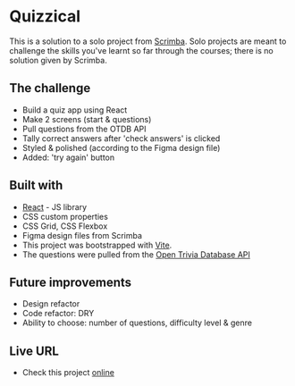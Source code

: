# Quizzical

This is a solution to a solo project from [Scrimba](https://www.scrimba.com).
Solo projects are meant to challenge the skills you've learnt so far through the courses; there is no solution given by Scrimba.

## The challenge

- Build a quiz app using React
- Make 2 screens (start & questions)
- Pull questions from the OTDB API
- Tally correct answers after 'check answers' is clicked
- Styled & polished (according to the Figma design file)
- Added: 'try again' button

## Built with

- [React](https://reactjs.org/) - JS library
- CSS custom properties
- CSS Grid, CSS Flexbox
- Figma design files from Scrimba
- This project was bootstrapped with [Vite](https://vitejs.dev/).
- The questions were pulled from the [Open Trivia Database API](https://opentdb.com/)

## Future improvements

- Design refactor
- Code refactor: DRY
- Ability to choose: number of questions, difficulty level & genre

## Live URL

- Check this project [online](https://quiz.ullavs.nl)
